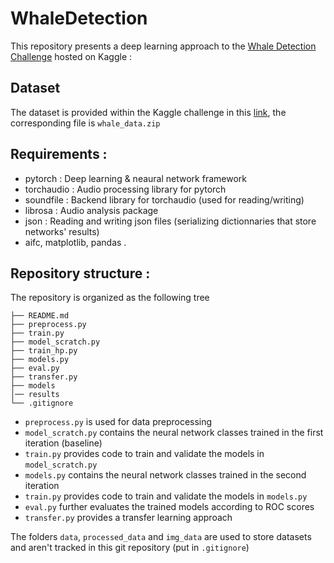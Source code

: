 # WhaleDetection

This repository presents a deep learning approach to the [Whale Detection Challenge](https://www.kaggle.com/c/whale-detection-challenge) hosted on Kaggle :

## Dataset

The dataset is provided within the Kaggle challenge in this [link](https://www.kaggle.com/c/whale-detection-challenge/data), the corresponding file is ```whale_data.zip```

## Requirements :

* pytorch : Deep learning & neaural network framework
* torchaudio : Audio processing library for pytorch
* soundfile : Backend library for torchaudio (used for reading/writing)
* librosa : Audio analysis package
* json : Reading and writing json files (serializing dictionnaries that store networks' results) 
* aifc, matplotlib, pandas .

## Repository structure :
The repository is organized as the following tree
```
├── README.md
├── preprocess.py
├── train.py
├── model_scratch.py
├── train_hp.py
├── models.py
├── eval.py
├── transfer.py
├── models
│── results
└── .gitignore
```

* ```preprocess.py``` is used for data preprocessing
* ```model_scratch.py``` contains the neural network classes trained in the first iteration (baseline)
* ```train.py``` provides code to train and validate the models in ```model_scratch.py```
* ```models.py``` contains the neural network classes trained in the second iteration
* ```train.py``` provides code to train and validate the models in ```models.py```
* ```eval.py``` further evaluates the trained models according to ROC scores
* ```transfer.py``` provides a transfer learning approach

The folders  ```data```, ```processed_data``` and ```img_data``` are used to store datasets and aren't tracked in this git repository (put in ```.gitignore```)
